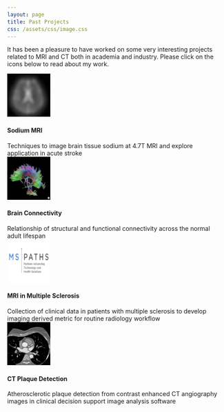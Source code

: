 ```yaml
---
layout: page
title: Past Projects
css: /assets/css/image.css
---
```


It has been a pleasure to have worked on some very interesting projects related to MRI and CT both in academia and industry. Please click on the icons below to read about my work.

<div class="gallery">
    <a href="https://ahwtsang.github.io/sodium/">
        <img src="/assets/img/SodiumMRI/SodiumSlice.jpg" alt="sodium" width="100" height="100">
    </a>
    <h4 class="desc">Sodium MRI</h4>
    <div class="desc">Techniques to image brain tissue sodium at 4.7T MRI and explore application in acute stroke</div>
</div>
<div class="gallery">
    <a href="https://ahwtsang.github.io/brainconn/">
        <img src="/assets/img/DTI_rsfMRI/DTI-tractography-of-the-corpus-callosum-in-the-brain.png" alt="brainconn" width="100" height="100">
    </a>
    <h4 class="desc">Brain Connectivity</h4>
    <div class="desc">Relationship of structural and functional connectivity across the normal adult lifespan</div>
</div>
<div class="gallery">
    <a href="https://ahwtsang.github.io/mspaths/">
        <img src="/assets/img/MSPATHS/MSPATHS_logo_white.png" alt="mspaths" width="100" height="100">
    </a>
    <h4 class="desc">MRI in Multiple Sclerosis</h4>
    <div class="desc">Collection of clinical data in patients with multiple sclerosis to develop imaging derived metric for routine radiology workflow</div>
</div>
<div class="gallery">
    <a href="https://ahwtsang.github.io/elucid/">
        <img src="/assets/img/Elucid/ct-coronary-angiogram-axial.jpg" alt="elucid" width="100" height="100">
    </a>
    <h4 class="desc">CT Plaque Detection</h4>
    <div class="desc">Atherosclerotic plaque detection from contrast enhanced CT angiography images in clinical decision support image analysis software</div>
</div>
